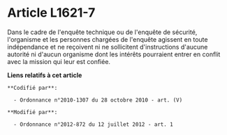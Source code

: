 # Article L1621-7

Dans le cadre de l'enquête technique ou de l'enquête de sécurité, l'organisme et les personnes chargées de l'enquête agissent
en toute indépendance et ne reçoivent ni ne sollicitent d'instructions d'aucune autorité ni d'aucun organisme dont les
intérêts pourraient entrer en conflit avec la mission qui leur est confiée.

**Liens relatifs à cet article**

	**Codifié par**:

	  - Ordonnance n°2010-1307 du 28 octobre 2010 - art. (V)

	**Modifié par**:

	  - Ordonnance n°2012-872 du 12 juillet 2012 - art. 1
